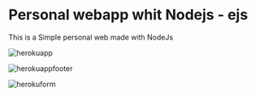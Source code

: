 # Personal webapp whit Nodejs - ejs
This is a Simple personal web made with NodeJs


![herokuapp](https://user-images.githubusercontent.com/86695688/174423360-d8ca2184-32f0-44c3-8327-a53fd668c1f8.png)



![herokuappfooter](https://user-images.githubusercontent.com/86695688/174423364-40052fe6-3ecd-4cd0-9ca2-be17017d6408.png)



![herokuform](https://user-images.githubusercontent.com/86695688/174423370-83ea22e9-eb03-45a1-9617-a0ad08ba868c.png)
